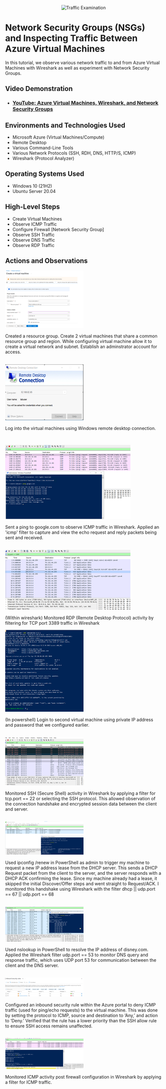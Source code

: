 <p align="center">
<img src="https://i.imgur.com/Ua7udoS.png" alt="Traffic Examination"/>
</p>

<h1>Network Security Groups (NSGs) and Inspecting Traffic Between Azure Virtual Machines</h1>
In this tutorial, we observe various network traffic to and from Azure Virtual Machines with Wireshark as well as experiment with Network Security Groups. <br />

<h2>Video Demonstration</h2>

- ### [YouTube: Azure Virtual Machines, Wireshark, and Network Security Groups](https://www.youtube.com)

<h2>Environments and Technologies Used</h2>

- Microsoft Azure (Virtual Machines/Compute)
- Remote Desktop
- Various Command-Line Tools
- Various Network Protocols (SSH, RDH, DNS, HTTP/S, ICMP)
- Wireshark (Protocol Analyzer)

<h2>Operating Systems Used </h2>

- Windows 10 (21H2)
- Ubuntu Server 20.04

<h2>High-Level Steps</h2>

- Create Virtual Machines
- Observe ICMP Traffic
- Configure Firewall [Network Security Group]
- Observe SSH Traffic
- Observe DNS Traffic
- Observe RDP Traffic

<h2>Actions and Observations</h2>

<p>
  <img src="images/screensnip1" height="40%" width="50%" alt="Disk Sanitization Steps"/>
</p>
<p>
Created a resource group. Create 2 virtual machines that share a common resource group and region. While configuring virtual machine allow it to create a virtual network and subnet. Establish an adminstrator account for access. 
</p>
<br />
 
 <img src="images/rdp login.PNG" height="40%" width="50%" alt="Disk Sanitization Steps"/>
<p>
Log into the virtual machines using Windows remote desktop connection. 
</p>
<br />

<p>
<img src="images/icmp.PNG" height="80%" width="80%" alt="Disk Sanitization Steps"/>
</p>
<p>
Sent a ping to google.com to observe ICMP traffic in Wireshark. Applied an 'icmp' filter to capture and view the echo request and reply packets being sent and received.
</p>
<br />

<img src="images/tcp.port.PNG" height="80%" width="80%" alt="Disk Sanitization Steps"/>
<p>
  (Within wireshark) Monitored RDP (Remote Desktop Protocol) activity by filtering for TCP port 3389 traffic in Wireshark
</p>

<img src="images/ssh login.png" height="40%" width="50%" alt="Disk Sanitization Steps"/>
<p>
  (In powershell) Login to second virtual machine using private IP address and password that we configured earlier. 
</p>  
<br />

<img src="images/ssh traffic.png" height="40%" width="50%" alt="Disk Sanitization Steps"/>
<p>
  Monitored SSH (Secure Shell) activity in Wireshark by applying a filter for tcp.port == 22 or selecting the SSH protocol. This allowed observation of the connection handshake and encrypted session data between the client and server.
</p>
<br />
<img src="images/dhcpp.png" height="40%" width="50%" alt="Disk Sanitization Steps"/>
<p>
  Used ipconfig /renew in PowerShell as admin to trigger my machine to request a new IP address lease from the DHCP server. This sends a DHCP Request packet from the client to the server, and the server responds with a DHCP ACK confirming the lease. Since my machine already had a lease, it skipped the initial Discover/Offer steps and went straight to Request/ACK. I monitored this handshake using Wireshark with the filter dhcp || udp.port == 67 || udp.port == 68
</p>
<br />
<img src="images/dns.png" height="40%" width="50%" alt="Disk Sanitization Steps"/>
<p>
  Used nslookup in PowerShell to resolve the IP address of disney.com. Applied the Wireshark filter udp.port == 53 to monitor DNS query and response traffic, which uses UDP port 53 for communication between the client and the DNS server.
</p>
<br />
<img src="images/icmp firewall.PNG" height="40%" width="50%" alt="Disk Sanitization Steps"/>
<p> 
  Configured an inbound security rule within the Azure portal to deny ICMP traffic (used for ping/echo requests) to the virtual machine. This was done by setting the protocol to ICMP, source and destination to ‘Any,’ and action to ‘Deny.’ Verified that the rule has a lower priority than the SSH allow rule to ensure SSH access remains unaffected.
</p>
<br />
<img src="images/ping firewall.png" height="40%" width="50%" alt="Disk Sanitization Steps"/>
<p>
  Monitored ICMP activity post firewall configuration in Wireshark by applying a filter for ICMP traffic.
</p>
